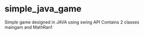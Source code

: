 # simple_java_game
Simple game designed in JAVA using swing API
Contains 2 classes maingam and MathRan1

